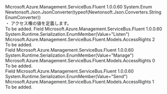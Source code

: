 <Type Name="AccessRights" FullName="Microsoft.Azure.Management.ServiceBus.Fluent.Models.AccessRights">
  <TypeSignature Language="C#" Value="public enum AccessRights" />
  <TypeSignature Language="ILAsm" Value=".class public auto ansi sealed AccessRights extends System.Enum" />
  <TypeSignature Language="DocId" Value="T:Microsoft.Azure.Management.ServiceBus.Fluent.Models.AccessRights" />
  <TypeSignature Language="VB.NET" Value="Public Enum AccessRights" />
  <TypeSignature Language="F#" Value="type AccessRights = " />
  <AssemblyInfo>
    <AssemblyName>Microsoft.Azure.Management.ServiceBus.Fluent</AssemblyName>
    <AssemblyVersion>1.0.0.60</AssemblyVersion>
  </AssemblyInfo>
  <Base>
    <BaseTypeName>System.Enum</BaseTypeName>
  </Base>
  <Attributes>
    <Attribute>
      <AttributeName>Newtonsoft.Json.JsonConverter(typeof(Newtonsoft.Json.Converters.StringEnumConverter))</AttributeName>
    </Attribute>
  </Attributes>
  <Docs>
    <summary>
            ・ アクセス権の値を定義します。
            </summary>
    <remarks>To be added.</remarks>
  </Docs>
  <Members>
    <Member MemberName="Listen">
      <MemberSignature Language="C#" Value="Listen" />
      <MemberSignature Language="ILAsm" Value=".field public static literal valuetype Microsoft.Azure.Management.ServiceBus.Fluent.Models.AccessRights Listen = int32(2)" />
      <MemberSignature Language="DocId" Value="F:Microsoft.Azure.Management.ServiceBus.Fluent.Models.AccessRights.Listen" />
      <MemberSignature Language="VB.NET" Value="Listen" />
      <MemberSignature Language="F#" Value="Listen = 2" Usage="Microsoft.Azure.Management.ServiceBus.Fluent.Models.AccessRights.Listen" />
      <MemberType>Field</MemberType>
      <AssemblyInfo>
        <AssemblyName>Microsoft.Azure.Management.ServiceBus.Fluent</AssemblyName>
        <AssemblyVersion>1.0.0.60</AssemblyVersion>
      </AssemblyInfo>
      <Attributes>
        <Attribute>
          <AttributeName>System.Runtime.Serialization.EnumMember(Value="Listen")</AttributeName>
        </Attribute>
      </Attributes>
      <ReturnValue>
        <ReturnType>Microsoft.Azure.Management.ServiceBus.Fluent.Models.AccessRights</ReturnType>
      </ReturnValue>
      <MemberValue>2</MemberValue>
      <Docs>
        <summary>To be added.</summary>
      </Docs>
    </Member>
    <Member MemberName="Manage">
      <MemberSignature Language="C#" Value="Manage" />
      <MemberSignature Language="ILAsm" Value=".field public static literal valuetype Microsoft.Azure.Management.ServiceBus.Fluent.Models.AccessRights Manage = int32(0)" />
      <MemberSignature Language="DocId" Value="F:Microsoft.Azure.Management.ServiceBus.Fluent.Models.AccessRights.Manage" />
      <MemberSignature Language="VB.NET" Value="Manage" />
      <MemberSignature Language="F#" Value="Manage = 0" Usage="Microsoft.Azure.Management.ServiceBus.Fluent.Models.AccessRights.Manage" />
      <MemberType>Field</MemberType>
      <AssemblyInfo>
        <AssemblyName>Microsoft.Azure.Management.ServiceBus.Fluent</AssemblyName>
        <AssemblyVersion>1.0.0.60</AssemblyVersion>
      </AssemblyInfo>
      <Attributes>
        <Attribute>
          <AttributeName>System.Runtime.Serialization.EnumMember(Value="Manage")</AttributeName>
        </Attribute>
      </Attributes>
      <ReturnValue>
        <ReturnType>Microsoft.Azure.Management.ServiceBus.Fluent.Models.AccessRights</ReturnType>
      </ReturnValue>
      <MemberValue>0</MemberValue>
      <Docs>
        <summary>To be added.</summary>
      </Docs>
    </Member>
    <Member MemberName="Send">
      <MemberSignature Language="C#" Value="Send" />
      <MemberSignature Language="ILAsm" Value=".field public static literal valuetype Microsoft.Azure.Management.ServiceBus.Fluent.Models.AccessRights Send = int32(1)" />
      <MemberSignature Language="DocId" Value="F:Microsoft.Azure.Management.ServiceBus.Fluent.Models.AccessRights.Send" />
      <MemberSignature Language="VB.NET" Value="Send" />
      <MemberSignature Language="F#" Value="Send = 1" Usage="Microsoft.Azure.Management.ServiceBus.Fluent.Models.AccessRights.Send" />
      <MemberType>Field</MemberType>
      <AssemblyInfo>
        <AssemblyName>Microsoft.Azure.Management.ServiceBus.Fluent</AssemblyName>
        <AssemblyVersion>1.0.0.60</AssemblyVersion>
      </AssemblyInfo>
      <Attributes>
        <Attribute>
          <AttributeName>System.Runtime.Serialization.EnumMember(Value="Send")</AttributeName>
        </Attribute>
      </Attributes>
      <ReturnValue>
        <ReturnType>Microsoft.Azure.Management.ServiceBus.Fluent.Models.AccessRights</ReturnType>
      </ReturnValue>
      <MemberValue>1</MemberValue>
      <Docs>
        <summary>To be added.</summary>
      </Docs>
    </Member>
  </Members>
</Type>